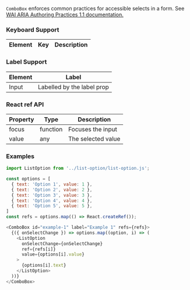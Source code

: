 `ComboBox` enforces common practices for accessible selects in a form.
See [WAI ARIA Authoring Practices 1.1 documentation.](https://www.w3.org/TR/wai-aria-practices-1.1/#combobox)

### Keyboard Support

| Element | Key | Description |
| --- | --- | --- |

### Label Support

| Element | Label |
| --- | --- |
| Input | Labelled by the label prop |

### React ref API

| Property | Type | Description |
| --- | --- | --- |
| focus | function | Focuses the input |
| value | any | The selected value |

### Examples

```js
import ListOption from '../list-option/list-option.js';

const options = [
  { text: 'Option 1', value: 1 },
  { text: 'Option 2', value: 2 },
  { text: 'Option 3', value: 3 },
  { text: 'Option 4', value: 4 },
  { text: 'Option 5', value: 5 },
]
const refs = options.map(() => React.createRef());

<ComboBox id="example-1" label="Example 1" refs={refs}>
  {({ onSelectChange }) => options.map((option, i) => (
    <ListOption
      onSelectChange={onSelectChange}
      ref={refs[i]}
      value={options[i].value}
    >
      {options[i].text}
    </ListOption>
  ))}
</ComboBox>
```
